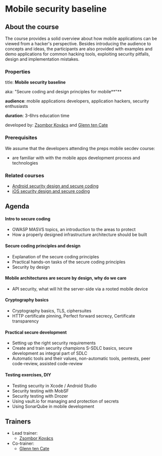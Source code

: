 # Mobile security baseline

## About the course

The course provides a solid overview about how mobile applications can be viewed from a hacker's perspective. Besides introducing the audience to concepts and ideas, the participants are also provided with examples and demo applications for common hacking tools, exploiting security pitfalls, design and implementation mistakes.

### Properties

title: **Mobile security baseline**

aka: "Secure coding and design principles for mobile**"**

**audience**: mobile applications developers, application hackers, security enthusiasts

**duration**: 3-6hrs education time

developed by: [Zsombor Kovács](../trainers/zsombor-kovacs.md) and [Glenn ten Cate](../trainers/glenn-ten-cate.md)

### Prerequisites

We assume that the developers attending the preps mobile secdev course:

* are familiar with with the mobile apps development process and technologies

### Related courses

* [Android security design and secure coding](../code/android.md)
* [iOS security design and secure coding](../code/ios.md)

## Agenda

#### Intro to secure coding

* OWASP MASVS topics, an introduction to the areas to protect 
* How a properly designed infrastructure architecture should be built 

#### Secure coding principles and design

* Explanation of the secure coding principles 
* Practical hands-on tasks of the secure coding principles 
* Security by design 

#### Mobile architectures are secure by design, why do we care

* API security, what will hit the server-side via a rooted mobile device 

#### Cryptography basics

* Cryptography basics, TLS, ciphersuites 
* HTTP certificate pinning, Perfect forward secrecy, Certificate transparency 

#### Practical secure development

* Setting up the right security requirements 
* Create and train security champions S-SDLC basics, secure development as integral part of SDLC 
* Automatic tools and their values, non-automatic tools, pentests, peer code-review, assisted code-review 

#### Testing exercises, DIY

* Testing security in Xcode / Android Studio 
* Security testing with MobSF 
* Security testing with Drozer 
* Using vault.io for managing and protection of secrets 
* Using SonarQube in mobile development

## Trainers

* Lead trainer:
  * [Zsombor Kovács](../trainers/zsombor-kovacs.md)
* Co-trainer:
  * ​[Glenn ten Cate](https://c.defdev.eu/trainers/glenn-ten-cate)

